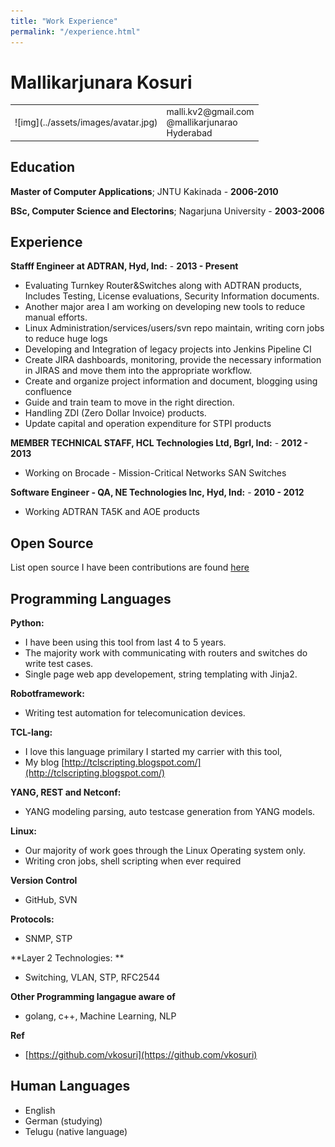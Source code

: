 ```yaml
---
title: "Work Experience"
permalink: "/experience.html"
---
```

Mallikarjunara Kosuri
=====================

<table>
    <tr>
        <td>![img](../assets/images/avatar.jpg)</td>
        <td> malli.kv2@gmail.com <br /> @mallikarjunarao <br /> Hyderabad <br /> </td>
    </tr>
</table>


Education
---------
**Master of Computer Applications**; JNTU Kakinada - **2006-2010**

**BSc, Computer Science and Electorins**; Nagarjuna University - **2003-2006**

Experience
----------
**Stafff Engineer at ADTRAN, Hyd, Ind:** - **2013 - Present**

* Evaluating Turnkey Router&Switches along with ADTRAN products, Includes 
Testing, License evaluations, Security Information documents.
* Another major area I am working on developing new tools to reduce manual efforts.
* Linux Administration/services/users/svn repo maintain, writing corn jobs to reduce huge logs
* Developing and Integration of legacy projects into Jenkins Pipeline CI
* Create JIRA dashboards, monitoring, provide the necessary information in JIRAS 
and move them into the appropriate workflow.
* Create and organize project information and document, blogging using confluence
* Guide and train team to move in the right direction.
* Handling ZDI (Zero Dollar Invoice) products.
* Update capital and operation expenditure for STPI products

**MEMBER TECHNICAL STAFF, HCL Technologies Ltd, Bgrl, Ind:** - **2012 - 2013**
* Working on Brocade - Mission-Critical Networks SAN Switches

**Software Engineer - QA, NE Technologies Inc, Hyd, Ind:** - **2010 - 2012**
* Working ADTRAN TA5K and AOE products

Open Source
-----------
List open source I have been contributions are found [here](https://vkosuri.github.io/projects.html)

Programming Languages
---------------------
**Python:** 
* I have been using this tool from last 4 to 5 years. 
* The majority work with communicating with routers and switches do write test cases. 
* Single page web app developement, string templating with Jinja2. 

**Robotframework:** 
* Writing test automation for telecomunication devices.
    
**TCL-lang:** 
* I love this language primilary I started my carrier with this tool, 
* My blog [http://tclscripting.blogspot.com/](http://tclscripting.blogspot.com/)

**YANG, REST and Netconf:** 
* YANG modeling parsing, auto testcase generation from YANG models.

**Linux:** 
* Our majority of work goes through the Linux Operating system only. 
* Writing cron jobs, shell scripting when ever required

**Version Control** 
* GitHub, SVN

**Protocols:** 
* SNMP, STP

**Layer 2 Technologies: ** 
* Switching, VLAN, STP, RFC2544

**Other Programming langague aware of**
* golang, c++, Machine Learning, NLP

**Ref** 
* [https://github.com/vkosuri](https://github.com/vkosuri)

Human Languages
---------------
 * English
 * German (studying)
 * Telugu (native language)
